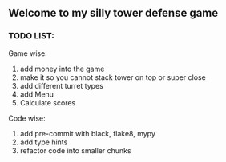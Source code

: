 ## Welcome to my silly tower defense game


### TODO LIST:


Game wise:

1. add money into the game
2. make it so you cannot stack tower on top or super close
3. add different turret types
4. add Menu
5. Calculate scores


Code wise:

1. add pre-commit with black, flake8, mypy
2. add type hints
3. refactor code into smaller chunks
